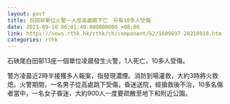 ```yaml
---
layout: post
title: 白田邨單位火警一人從高處跳下亡　另有10多人受傷
date: 2021-09-10 06:01:40.000000000 +08:00
link: https://news.rthk.hk/rthk/ch/component/k2/1609897-20210910.htm
categories: rthk
---
```


石硤尾白田邨13座一個單位凌晨發生火警，1人死亡，10多人受傷。

警方凌晨近2時半接獲多人報案，指發現濃煙。消防到場灌救，大約3時將火救熄。火警期間，一名男子從高處跳下受傷，昏迷送院，經搶救後不治，10多名傷者當中，一名女子昏迷，大約900人一度要疏散至地下和附近公園。
